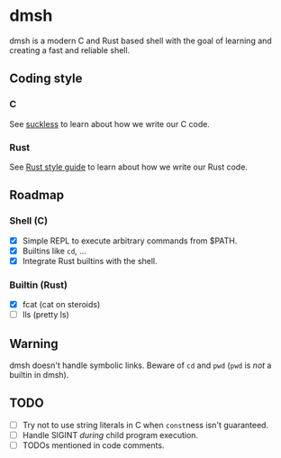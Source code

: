 # dmsh
dmsh is a modern C and Rust based shell with the goal of learning and creating
a fast and reliable shell.

## Coding style
### C
See [suckless](https://suckless.org/coding_style/) to learn about how we write
our C code.
### Rust
See [Rust style guide](https://doc.rust-lang.org/nightly/style-guide/index.html)
to learn about how we write our Rust code.

## Roadmap
### Shell (C)
- [x] Simple REPL to execute arbitrary commands from $PATH.
- [x] Builtins like `cd`, ...
- [x] Integrate Rust builtins with the shell.
### Builtin (Rust)
- [x] fcat (cat on steroids)
- [ ] lls  (pretty ls)

## Warning
dmsh doesn't handle symbolic links. Beware of `cd` and `pwd` (`pwd` is *not* a
builtin in dmsh).

## TODO
- [ ] Try not to use string literals in C when `const`ness isn't guaranteed.
- [ ] Handle SIGINT *during* child program execution.
- [ ] TODOs mentioned in code comments.

